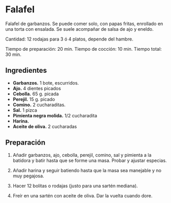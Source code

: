# Falafel

Falafel de garbanzos. Se puede comer solo, con papas fritas, enrollado en una torta con ensalada. Se suele acompañar de salsa de ajo y eneldo.

Cantidad: 12 rodajas para 3 ó 4 platos, depende del hambre.

Tiempo de preparación: 20 min.
Tiempo de cocción: 10 min.
Tiempo total: 30 min.

## Ingredientes

- **Garbanzos.** 1 bote, escurridos.
- **Ajo.** 4 dientes picados
- **Cebolla.** 65 g. picada
- **Perejil.** 15 g. picado
- **Comino.** 2 cucharaditas.
- **Sal.** 1 pizca
- **Pimienta negra molida.** 1/2 cucharadita
- **Harina.**
- **Aceite de oliva.** 2 cucharadas


## Preparación

1. Añadir garbanzos, ajo, cebolla, perejil, comino, sal y pimienta a la batidora y batir hasta que se forme una masa. Probar y ajustar especias.

2. Añadir harina y seguir batiendo hasta que la masa sea manejable y no muy pegajosa.

3. Hacer 12 bolitas o rodajas (justo para una sartén mediana).

4. Freír en una sartén con aceite de oliva. Dar la vuelta cuando dore.
